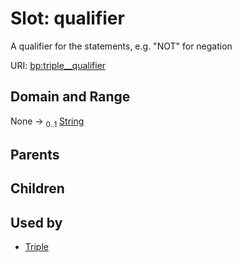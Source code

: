 
# Slot: qualifier


A qualifier for the statements, e.g. "NOT" for negation

URI: [bp:triple__qualifier](http://w3id.org/ontogpt/biotic-interaction-templatetriple__qualifier)


## Domain and Range

None &#8594;  <sub>0..1</sub> [String](types/String.md)

## Parents


## Children


## Used by

 * [Triple](Triple.md)
